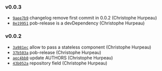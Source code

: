 ### v0.0.3

- [`9aee7b9`](https://github.com/christophehurpeau/react-pure-stateless-component/commit/9aee7b9d5208ec54a604c79ee6185ff5b5154647) changelog remove first commit in 0.0.2 (Christophe Hurpeau)
- [`8e19951`](https://github.com/christophehurpeau/react-pure-stateless-component/commit/8e199510b9e75c81373259471c8cfe95bae9ccc0) pob-release is a devDependency (Christophe Hurpeau)

### v0.0.2

- [`3a981ec`](https://github.com/christophehurpeau/react-pure-stateless-component/commit/3a981ecc18b29b73401f66f4021c7e4d3ac4e653) allow to pass a stateless component (Christophe Hurpeau)
- [`37b503a`](https://github.com/christophehurpeau/react-pure-stateless-component/commit/37b503af56da9dabf127fed3df577ae068eecb69) pob-release (Christophe Hurpeau)
- [`aec4bb0`](https://github.com/christophehurpeau/react-pure-stateless-component/commit/aec4bb0019a22d48f8e08a27549a1149eddd984b) update AUTHORS (Christophe Hurpeau)
- [`43b052a`](https://github.com/christophehurpeau/react-pure-stateless-component/commit/43b052a09ea6761a311809e102ba8dc68f796291) repository field (Christophe Hurpeau)
